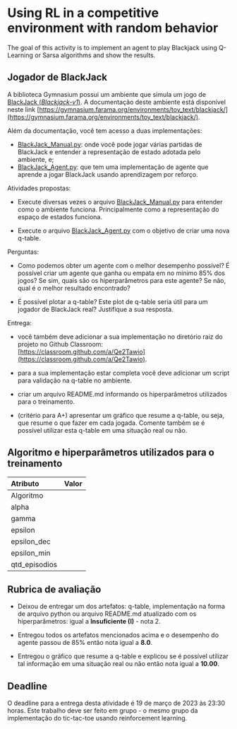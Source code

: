 # Using RL in a competitive environment with random behavior

The goal of this activity is to implement an agent to play Blackjack using Q-Learning or Sarsa algorithms and show the results.

## Jogador de BlackJack

A biblioteca Gymnasium possui um ambiente que simula um jogo de [BlackJack (*Blackjack-v1*)](https://gymnasium.farama.org/environments/toy_text/blackjack/). A documentação deste ambiente está disponível neste link [https://gymnasium.farama.org/environments/toy_text/blackjack/](https://gymnasium.farama.org/environments/toy_text/blackjack/). 

Além da documentação, você tem acesso a duas implementações:

* [BlackJack_Manual.py](https://github.com/Insper/rl_code/blob/main/src/part_04/BlackJack_Manual.py): onde você pode jogar várias partidas de BlackJack e entender a representação de estado adotada pelo ambiente, e;
* [BlackJack_Agent.py](https://github.com/Insper/rl_code/blob/main/src/part_04/BlackJack_Agent.py): que tem uma implementação de agente que aprende a jogar BlackJack usando aprendizagem por reforço. 

Atividades propostas: 

* Execute diversas vezes o arquivo [BlackJack_Manual.py](https://github.com/Insper/rl_code/blob/main/src/part_04/BlackJack_Manual.py) para entender como o ambiente funciona. Principalmente como a representação do espaço de estados funciona. 

* Execute o arquivo [BlackJack_Agent.py](https://github.com/Insper/rl_code/blob/main/src/part_04/BlackJack_Agent.py) com o objetivo de criar uma nova q-table.

Perguntas: 

* Como podemos obter um agente com o melhor desempenho possível? É possível criar um agente que ganha ou empata em no mínimo 85% dos jogos? Se sim, quais são os hiperparâmetros para este agente? Se não, qual é o melhor resultado encontrado? 

* É possível plotar a q-table? Este plot de q-table seria útil para um jogador de BlackJack real? Justifique a sua resposta. 

Entrega: 

* você também deve adicionar a sua implementação no diretório raiz do projeto no Github Classroom: [https://classroom.github.com/a/Qe2Tawio](https://classroom.github.com/a/Qe2Tawio).

* para a sua implementação estar completa você deve adicionar um script para validação na q-table no ambiente. 

* criar um arquivo README.md informando os hiperparâmetros utilizados para o treinamento. 

* (critério para A+) apresentar um gráfico que resume a q-table, ou seja, que resume o que fazer em cada jogada. Comente também se é possível utilizar esta q-table em uma situação real ou não.   

## Algoritmo e hiperparâmetros utilizados para o treinamento

| Atributo        |  Valor     |
|:----------------|:----------:|
| Algoritmo       |            |
| alpha           |            |
| gamma           |            |
| epsilon         |            |
| epsilon_dec     |            |
| epsilon_min     |            |
| qtd_episodios   |            |


## Rubrica de avaliação

* Deixou de entregar um dos artefatos: q-table, implementação na forma de arquivo python ou arquivo README.md atualizado com os hiperparâmetros: igual a **Insuficiente (I)** - nota 2. 

* Entregou todos os artefatos mencionados acima e o desempenho do agente passou de 85% então nota igual a **8.0**. 

* Entregou o gráfico que resume a q-table e explicou se é possível utilizar tal informação em uma situação real ou não então nota igual a **10.00**.

## Deadline

O deadline para a entrega desta atividade é 19 de março de 2023 às 23:30 horas. Este trabalho deve ser feito em grupo - o mesmo grupo da implementação do tic-tac-toe usando reinforcement learning. 
